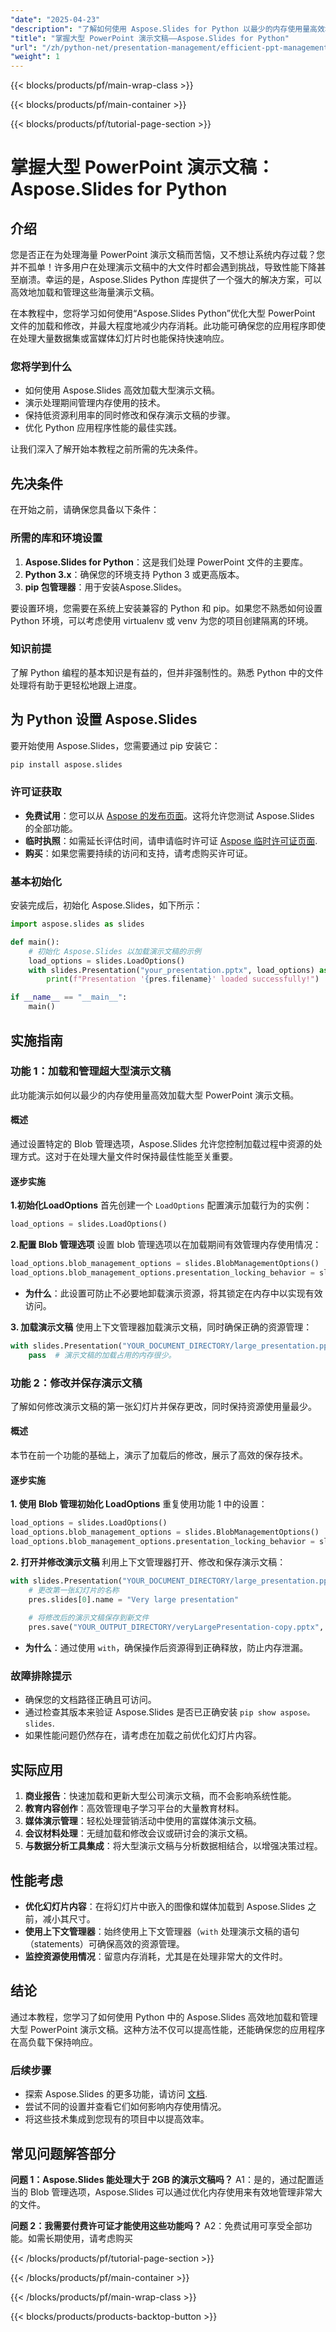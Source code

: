 ```yaml
---
"date": "2025-04-23"
"description": "了解如何使用 Aspose.Slides for Python 以最少的内存使用量高效地管理和修改大型 PowerPoint 演示文稿。"
"title": "掌握大型 PowerPoint 演示文稿——Aspose.Slides for Python"
"url": "/zh/python-net/presentation-management/efficient-ppt-management-aspose-slides-python/"
"weight": 1
---
```


{{< blocks/products/pf/main-wrap-class >}}

{{< blocks/products/pf/main-container >}}

{{< blocks/products/pf/tutorial-page-section >}}
# 掌握大型 PowerPoint 演示文稿：Aspose.Slides for Python

## 介绍

您是否正在为处理海量 PowerPoint 演示文稿而苦恼，又不想让系统内存过载？您并不孤单！许多用户在处理演示文稿中的大文件时都会遇到挑战，导致性能下降甚至崩溃。幸运的是，Aspose.Slides Python 库提供了一个强大的解决方案，可以高效地加载和管理这些海量演示文稿。

在本教程中，您将学习如何使用“Aspose.Slides Python”优化大型 PowerPoint 文件的加载和修改，并最大程度地减少内存消耗。此功能可确保您的应用程序即使在处理大量数据集或富媒体幻灯片时也能保持快速响应。

### 您将学到什么
- 如何使用 Aspose.Slides 高效加载大型演示文稿。
- 演示处理期间管理内存使用的技术。
- 保持低资源利用率的同时修改和保存演示文稿的步骤。
- 优化 Python 应用程序性能的最佳实践。

让我们深入了解开始本教程之前所需的先决条件。

## 先决条件
在开始之前，请确保您具备以下条件：

### 所需的库和环境设置
1. **Aspose.Slides for Python**：这是我们处理 PowerPoint 文件的主要库。
2. **Python 3.x**：确保您的环境支持 Python 3 或更高版本。
3. **pip 包管理器**：用于安装Aspose.Slides。

要设置环境，您需要在系统上安装兼容的 Python 和 pip。如果您不熟悉如何设置 Python 环境，可以考虑使用 virtualenv 或 venv 为您的项目创建隔离的环境。

### 知识前提
了解 Python 编程的基本知识是有益的，但并非强制性的。熟悉 Python 中的文件处理将有助于更轻松地跟上进度。

## 为 Python 设置 Aspose.Slides
要开始使用 Aspose.Slides，您需要通过 pip 安装它：

```bash
pip install aspose.slides
```

### 许可证获取
- **免费试用**：您可以从 [Aspose 的发布页面](https://releases.aspose.com/slides/python-net/)。这将允许您测试 Aspose.Slides 的全部功能。
- **临时执照**：如需延长评估时间，请申请临时许可证 [Aspose 临时许可证页面](https://purchase。aspose.com/temporary-license/).
- **购买**：如果您需要持续的访问和支持，请考虑购买许可证。

### 基本初始化
安装完成后，初始化 Aspose.Slides，如下所示：

```python
import aspose.slides as slides

def main():
    # 初始化 Aspose.Slides 以加载演示文稿的示例
    load_options = slides.LoadOptions()
    with slides.Presentation("your_presentation.pptx", load_options) as pres:
        print(f"Presentation '{pres.filename}' loaded successfully!")

if __name__ == "__main__":
    main()
```

## 实施指南
### 功能 1：加载和管理超大型演示文稿
此功能演示如何以最少的内存使用量高效加载大型 PowerPoint 演示文稿。

#### 概述
通过设置特定的 Blob 管理选项，Aspose.Slides 允许您控制加载过程中资源的处理方式。这对于在处理大量文件时保持最佳性能至关重要。

#### 逐步实施
**1.初始化LoadOptions**
首先创建一个 `LoadOptions` 配置演示加载行为的实例：

```python
load_options = slides.LoadOptions()
```

**2.配置 Blob 管理选项**
设置 blob 管理选项以在加载期间有效管理内存使用情况：

```python
load_options.blob_management_options = slides.BlobManagementOptions()
load_options.blob_management_options.presentation_locking_behavior = slides.PresentationLockingBehavior.KEEP_LOCKED
```
- **为什么**：此设置可防止不必要地卸载演示资源，将其锁定在内存中以实现有效访问。

**3. 加载演示文稿**
使用上下文管理器加载演示文稿，同时确保正确的资源管理：

```python
with slides.Presentation("YOUR_DOCUMENT_DIRECTORY/large_presentation.pptx", load_options) as pres:
    pass  # 演示文稿的加载占用的内存很少。
```

### 功能 2：修改并保存演示文稿
了解如何修改演示文稿的第一张幻灯片并保存更改，同时保持资源使用量最少。

#### 概述
本节在前一个功能的基础上，演示了加载后的修改，展示了高效的保存技术。

#### 逐步实施
**1. 使用 Blob 管理初始化 LoadOptions**
重复使用功能 1 中的设置：

```python
load_options = slides.LoadOptions()
load_options.blob_management_options = slides.BlobManagementOptions()
load_options.blob_management_options.presentation_locking_behavior = slides.PresentationLockingBehavior.KEEP_LOCKED
```

**2. 打开并修改演示文稿**
利用上下文管理器打开、修改和保存演示文稿：

```python
with slides.Presentation("YOUR_DOCUMENT_DIRECTORY/large_presentation.pptx", load_options) as pres:
    # 更改第一张幻灯片的名称
    pres.slides[0].name = "Very large presentation"
    
    # 将修改后的演示文稿保存到新文件
    pres.save("YOUR_OUTPUT_DIRECTORY/veryLargePresentation-copy.pptx", slides.export.SaveFormat.PPTX)
```
- **为什么**：通过使用 `with`，确保操作后资源得到正确释放，防止内存泄漏。

### 故障排除提示
- 确保您的文档路径正确且可访问。
- 通过检查其版本来验证 Aspose.Slides 是否已正确安装 `pip show aspose。slides`.
- 如果性能问题仍然存在，请考虑在加载之前优化幻灯片内容。

## 实际应用
1. **商业报告**：快速加载和更新大型公司演示文稿，而不会影响系统性能。
2. **教育内容创作**：高效管理电子学习平台的大量教育材料。
3. **媒体演示管理**：轻松处理营销活动中使用的富媒体演示文稿。
4. **会议材料处理**：无缝加载和修改会议或研讨会的演示文稿。
5. **与数据分析工具集成**：将大型演示文稿与分析数据相结合，以增强决策过程。

## 性能考虑
- **优化幻灯片内容**：在将幻灯片中嵌入的图像和媒体加载到 Aspose.Slides 之前，减小其尺寸。
- **使用上下文管理器**：始终使用上下文管理器（`with` 处理演示文稿的语句（statements）可确保高效的资源管理。
- **监控资源使用情况**：留意内存消耗，尤其是在处理非常大的文件时。

## 结论
通过本教程，您学习了如何使用 Python 中的 Aspose.Slides 高效地加载和管理大型 PowerPoint 演示文稿。这种方法不仅可以提高性能，还能确保您的应用程序在高负载下保持响应。

### 后续步骤
- 探索 Aspose.Slides 的更多功能，请访问 [文档](https://reference。aspose.com/slides/python-net/).
- 尝试不同的设置并查看它们如何影响内存使用情况。
- 将这些技术集成到您现有的项目中以提高效率。

## 常见问题解答部分
**问题 1：Aspose.Slides 能处理大于 2GB 的演示文稿吗？**
A1：是的，通过配置适当的 Blob 管理选项，Aspose.Slides 可以通过优化内存使用来有效地管理非常大的文件。

**问题 2：我需要付费许可证才能使用这些功能吗？**
A2：免费试用可享受全部功能。如需长期使用，请考虑购买

{{< /blocks/products/pf/tutorial-page-section >}}

{{< /blocks/products/pf/main-container >}}

{{< /blocks/products/pf/main-wrap-class >}}

{{< blocks/products/products-backtop-button >}}